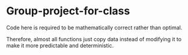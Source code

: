 # Group-project-for-class

Code here is required to be mathematically correct rather than optimal.

Therefore, almost all functions just copy data instead of modifying it to make it more predictable and deterministic.
